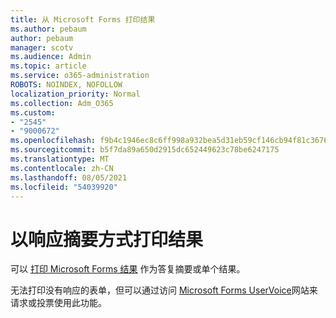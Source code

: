 ```yaml
---
title: 从 Microsoft Forms 打印结果
ms.author: pebaum
author: pebaum
manager: scotv
ms.audience: Admin
ms.topic: article
ms.service: o365-administration
ROBOTS: NOINDEX, NOFOLLOW
localization_priority: Normal
ms.collection: Adm_O365
ms.custom:
- "2545"
- "9000672"
ms.openlocfilehash: f9b4c1946ec8c6ff998a932bea5d31eb59cf146cb94f81c3676ccf25eebf9e33
ms.sourcegitcommit: b5f7da89a650d2915dc652449623c78be6247175
ms.translationtype: MT
ms.contentlocale: zh-CN
ms.lasthandoff: 08/05/2021
ms.locfileid: "54039920"
---
```

# <a name="print-results-in-a-summary-of-responses"></a>以响应摘要方式打印结果

可以 [打印 Microsoft Forms 结果](https://support.office.com/article/print-a-form-22100b98-ba3c-41c1-9513-f76caca664fc) 作为答复摘要或单个结果。 

无法打印没有响应的表单，但可以通过访问 [Microsoft Forms UserVoice](https://microsoftforms.uservoice.com/forums/386451-welcome-to-microsoft-forms-suggestion-box)网站来请求或投票使用此功能。
